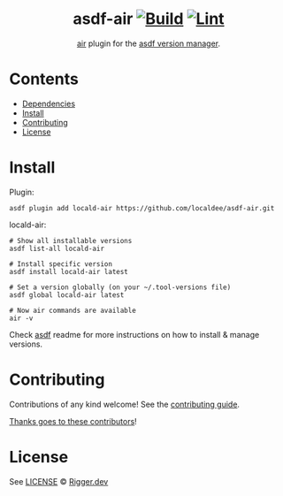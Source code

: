 <div align="center">

# asdf-air [![Build](https://github.com/localdee/asdf-air/actions/workflows/build.yml/badge.svg)](https://github.com/localdee/asdf-air/actions/workflows/build.yml) [![Lint](https://github.com/localdee/asdf-air/actions/workflows/lint.yml/badge.svg)](https://github.com/localdee/asdf-air/actions/workflows/lint.yml)

[air](https://github.com/air-verse/air) plugin for the [asdf version manager](https://asdf-vm.com).

</div>

# Contents

- [Dependencies](#dependencies)
- [Install](#install)
- [Contributing](#contributing)
- [License](#license)

# Install

Plugin:

```shell
asdf plugin add locald-air https://github.com/localdee/asdf-air.git
```

locald-air:

```shell
# Show all installable versions
asdf list-all locald-air

# Install specific version
asdf install locald-air latest

# Set a version globally (on your ~/.tool-versions file)
asdf global locald-air latest

# Now air commands are available
air -v
```

Check [asdf](https://github.com/asdf-vm/asdf) readme for more instructions on how to
install & manage versions.

# Contributing

Contributions of any kind welcome! See the [contributing guide](contributing.md).

[Thanks goes to these contributors](https://github.com/localdee/asdf-air/graphs/contributors)!

# License

See [LICENSE](LICENSE) © [Rigger.dev](https://github.com/localdee/)
